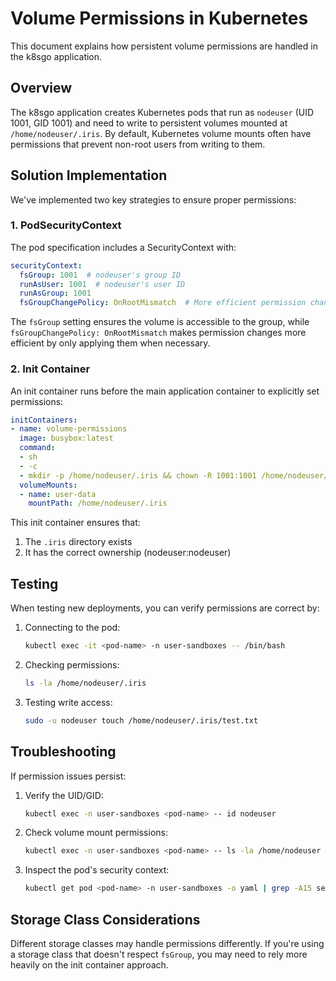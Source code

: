 # Volume Permissions in Kubernetes

This document explains how persistent volume permissions are handled in the k8sgo application.

## Overview

The k8sgo application creates Kubernetes pods that run as `nodeuser` (UID 1001, GID 1001) and need to write to persistent volumes mounted at `/home/nodeuser/.iris`. By default, Kubernetes volume mounts often have permissions that prevent non-root users from writing to them.

## Solution Implementation

We've implemented two key strategies to ensure proper permissions:

### 1. PodSecurityContext

The pod specification includes a SecurityContext with:

```yaml
securityContext:
  fsGroup: 1001  # nodeuser's group ID
  runAsUser: 1001  # nodeuser's user ID
  runAsGroup: 1001
  fsGroupChangePolicy: OnRootMismatch  # More efficient permission changes
```

The `fsGroup` setting ensures the volume is accessible to the group, while `fsGroupChangePolicy: OnRootMismatch` makes permission changes more efficient by only applying them when necessary.

### 2. Init Container

An init container runs before the main application container to explicitly set permissions:

```yaml
initContainers:
- name: volume-permissions
  image: busybox:latest
  command:
  - sh
  - -c
  - mkdir -p /home/nodeuser/.iris && chown -R 1001:1001 /home/nodeuser/.iris
  volumeMounts:
  - name: user-data
    mountPath: /home/nodeuser/.iris
```

This init container ensures that:
1. The `.iris` directory exists
2. It has the correct ownership (nodeuser:nodeuser)

## Testing

When testing new deployments, you can verify permissions are correct by:

1. Connecting to the pod:
   ```bash
   kubectl exec -it <pod-name> -n user-sandboxes -- /bin/bash
   ```

2. Checking permissions:
   ```bash
   ls -la /home/nodeuser/.iris
   ```

3. Testing write access:
   ```bash
   sudo -u nodeuser touch /home/nodeuser/.iris/test.txt
   ```

## Troubleshooting

If permission issues persist:

1. Verify the UID/GID:
   ```bash
   kubectl exec -n user-sandboxes <pod-name> -- id nodeuser
   ```

2. Check volume mount permissions:
   ```bash
   kubectl exec -n user-sandboxes <pod-name> -- ls -la /home/nodeuser
   ```

3. Inspect the pod's security context:
   ```bash
   kubectl get pod <pod-name> -n user-sandboxes -o yaml | grep -A15 securityContext
   ```

## Storage Class Considerations

Different storage classes may handle permissions differently. If you're using a storage class that doesn't respect `fsGroup`, you may need to rely more heavily on the init container approach.